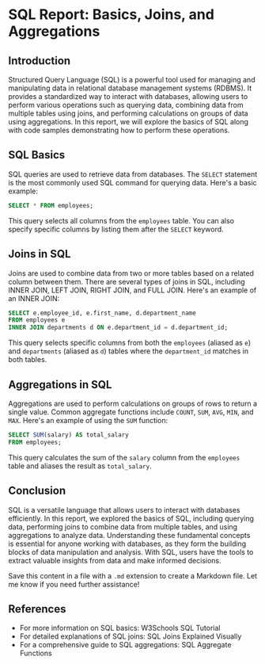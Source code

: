 


# SQL Report: Basics, Joins, and Aggregations

## Introduction

Structured Query Language (SQL) is a powerful tool used for managing and manipulating data in relational database management systems (RDBMS). It provides a standardized way to interact with databases, allowing users to perform various operations such as querying data, combining data from multiple tables using joins, and performing calculations on groups of data using aggregations. In this report, we will explore the basics of SQL along with code samples demonstrating how to perform these operations.

## SQL Basics

SQL queries are used to retrieve data from databases. The `SELECT` statement is the most commonly used SQL command for querying data. Here's a basic example:

```sql
SELECT * FROM employees;
```

This query selects all columns from the `employees` table. You can also specify specific columns by listing them after the `SELECT` keyword.

## Joins in SQL

Joins are used to combine data from two or more tables based on a related column between them. There are several types of joins in SQL, including INNER JOIN, LEFT JOIN, RIGHT JOIN, and FULL JOIN. Here's an example of an INNER JOIN:

```sql
SELECT e.employee_id, e.first_name, d.department_name
FROM employees e
INNER JOIN departments d ON e.department_id = d.department_id;
```

This query selects specific columns from both the `employees` (aliased as `e`) and `departments` (aliased as `d`) tables where the `department_id` matches in both tables.

## Aggregations in SQL

Aggregations are used to perform calculations on groups of rows to return a single value. Common aggregate functions include `COUNT`, `SUM`, `AVG`, `MIN`, and `MAX`. Here's an example of using the `SUM` function:

```sql
SELECT SUM(salary) AS total_salary
FROM employees;
```

This query calculates the sum of the `salary` column from the `employees` table and aliases the result as `total_salary`.

## Conclusion

SQL is a versatile language that allows users to interact with databases efficiently. In this report, we explored the basics of SQL, including querying data, performing joins to combine data from multiple tables, and using aggregations to analyze data. Understanding these fundamental concepts is essential for anyone working with databases, as they form the building blocks of data manipulation and analysis. With SQL, users have the tools to extract valuable insights from data and make informed decisions.

Save this content in a file with a `.md` extension to create a Markdown file. Let me know if you need further assistance!

## References

- For more information on SQL basics: W3Schools SQL Tutorial
- For detailed explanations of SQL joins: SQL Joins Explained Visually
- For a comprehensive guide to SQL aggregations: SQL Aggregate Functions

